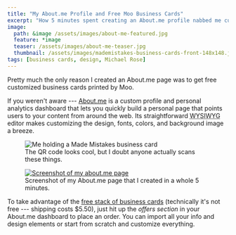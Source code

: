 ```yaml
---
title: "My About.me Profile and Free Moo Business Cards"
excerpt: "How 5 minutes spent creating an About.me profile nabbed me custom Moo business cards of my own design."
image: 
  path: &image /assets/images/about-me-featured.jpg
  feature: *image
  teaser: /assets/images/about-me-teaser.jpg
  thumbnail: /assets/images/mademistakes-business-cards-front-148x148.jpg
tags: [business cards, design, Michael Rose]
---
```

Pretty much the only reason I created an About.me page was to get free customized business cards printed by Moo.

If you weren't aware --- [About.me](http://about.me) is a custom profile and personal analytics dashboard that lets you quickly build a personal page that points users to your content from around the web. Its straightforward <abbr title="What You See Is What You Get">WYSIWYG</abbr> editor makes customizing the design, fonts, colors, and background image a breeze.

<figure>
    <img src="{{ site.url }}/assets/images/michael-rose-business-card-qr-620x413.jpg" alt="Me holding a Made Mistakes business card" />
    <figcaption>The QR code looks cool, but I doubt anyone actually scans these things.</figcaption>
</figure>

<figure>
    <a href="http://about.me/michael.rose"><img src="{{ site.url }}/assets/images/michael-rose-about-me-620x349.jpg" alt="Screenshot of my about.me page" /></a>
    <figcaption>Screenshot of my About.me page that I created in a whole 5 minutes.</figcaption>
</figure>

To take advantage of the [free stack of business cards](http://about.me/offers/cards) (technically it's not free --- shipping costs $5.50), just hit up the *offers section* in your About.me dashboard to place an order. You can import all your info and design elements or start from scratch and customize everything.
